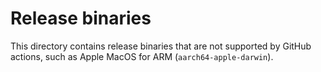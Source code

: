 # Release binaries

This directory contains release binaries that are not supported by GitHub actions,
such as Apple MacOS for ARM (`aarch64-apple-darwin`).